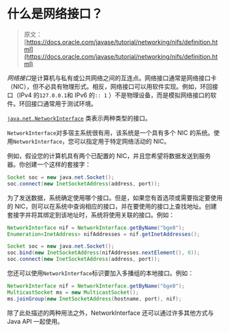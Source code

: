 # 什么是网络接口？

> 原文： [https://docs.oracle.com/javase/tutorial/networking/nifs/definition.html](https://docs.oracle.com/javase/tutorial/networking/nifs/definition.html)

*网络接口*是计算机与私有或公共网络之间的互连点。网络接口通常是网络接口卡（NIC），但不必具有物理形式。相反，网络接口可以用软件实现。例如，环回接口（IPv4 的`127.0.0.1`和 IPv6 的`:: 1` ）不是物理设备，而是模拟网络接口的软件。环回接口通常用于测试环境。

[`java.net.NetworkInterface`](https://docs.oracle.com/javase/8/docs/api/java/net/NetworkInterface.html) 类表示两种类型的接口。

`NetworkInterface`对多宿主系统很有用，该系统是一个具有多个 NIC 的系统。使用`NetworkInterface`，您可以指定用于特定网络活动的 NIC。

例如，假设您的计算机具有两个已配置的 NIC，并且您希望将数据发送到服务器。你创建一个这样的套接字：

```java
Socket soc = new java.net.Socket();
soc.connect(new InetSocketAddress(address, port));

```

为了发送数据，系统确定使用哪个接口。但是，如果您有首选项或需要指定要使用的 NIC，则可以在系统中查询相应的接口，并在要使用的接口上查找地址。创建套接字并将其绑定到该地址时，系统将使用关联的接口。例如：

```java
NetworkInterface nif = NetworkInterface.getByName("bge0");
Enumeration<InetAddress> nifAddresses = nif.getInetAddresses();

Socket soc = new java.net.Socket();
soc.bind(new InetSocketAddress(nifAddresses.nextElement(), 0));
soc.connect(new InetSocketAddress(address, port));

```

您还可以使用`NetworkInterface`标识要加入多播组的本地接口。例如：

```java
NetworkInterface nif = NetworkInterface.getByName("bge0");
MulticastSocket ms = new MulticastSocket();
ms.joinGroup(new InetSocketAddress(hostname, port), nif);

```

除了此处描述的两种用法之外，NetworkInterface 还可以通过许多其他方式与 Java API 一起使用。